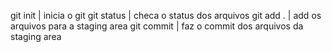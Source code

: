 git init | inicia o git
git status | checa o status dos arquivos
git add . | add os arquivos para a staging area
git commit | faz o commit dos arquivos da staging area
